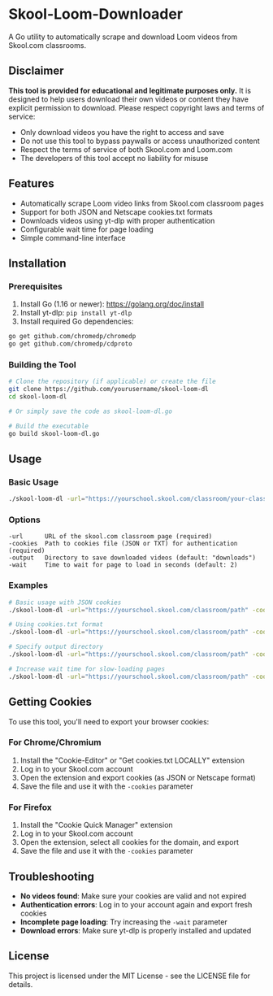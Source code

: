 # Skool-Loom-Downloader

A Go utility to automatically scrape and download Loom videos from Skool.com classrooms.

## Disclaimer

**This tool is provided for educational and legitimate purposes only.** It is designed to help users download their own videos or content they have explicit permission to download. Please respect copyright laws and terms of service:

- Only download videos you have the right to access and save
- Do not use this tool to bypass paywalls or access unauthorized content
- Respect the terms of service of both Skool.com and Loom.com
- The developers of this tool accept no liability for misuse

## Features

- Automatically scrape Loom video links from Skool.com classroom pages
- Support for both JSON and Netscape cookies.txt formats
- Downloads videos using yt-dlp with proper authentication
- Configurable wait time for page loading
- Simple command-line interface

## Installation

### Prerequisites

1. Install Go (1.16 or newer): https://golang.org/doc/install
2. Install yt-dlp: `pip install yt-dlp`
3. Install required Go dependencies:

```bash
go get github.com/chromedp/chromedp
go get github.com/chromedp/cdproto
```

### Building the Tool

```bash
# Clone the repository (if applicable) or create the file
git clone https://github.com/yourusername/skool-loom-dl
cd skool-loom-dl

# Or simply save the code as skool-loom-dl.go

# Build the executable
go build skool-loom-dl.go
```

## Usage

### Basic Usage

```bash
./skool-loom-dl -url="https://yourschool.skool.com/classroom/your-classroom" -cookies="cookies.json"
```

### Options

```
-url      URL of the skool.com classroom page (required)
-cookies  Path to cookies file (JSON or TXT) for authentication (required)
-output   Directory to save downloaded videos (default: "downloads")
-wait     Time to wait for page to load in seconds (default: 2)
```

### Examples

```bash
# Basic usage with JSON cookies
./skool-loom-dl -url="https://yourschool.skool.com/classroom/path" -cookies="cookies.json"

# Using cookies.txt format
./skool-loom-dl -url="https://yourschool.skool.com/classroom/path" -cookies="cookies.txt"

# Specify output directory
./skool-loom-dl -url="https://yourschool.skool.com/classroom/path" -cookies="cookies.json" -output="my_videos"

# Increase wait time for slow-loading pages
./skool-loom-dl -url="https://yourschool.skool.com/classroom/path" -cookies="cookies.json" -wait=5
```

## Getting Cookies

To use this tool, you'll need to export your browser cookies:

### For Chrome/Chromium
1. Install the "Cookie-Editor" or "Get cookies.txt LOCALLY" extension
2. Log in to your Skool.com account
3. Open the extension and export cookies (as JSON or Netscape format)
4. Save the file and use it with the `-cookies` parameter

### For Firefox
1. Install the "Cookie Quick Manager" extension
2. Log in to your Skool.com account
3. Open the extension, select all cookies for the domain, and export
4. Save the file and use it with the `-cookies` parameter

## Troubleshooting

- **No videos found**: Make sure your cookies are valid and not expired
- **Authentication errors**: Log in to your account again and export fresh cookies
- **Incomplete page loading**: Try increasing the `-wait` parameter
- **Download errors**: Make sure yt-dlp is properly installed and updated

## License

This project is licensed under the MIT License - see the LICENSE file for details.